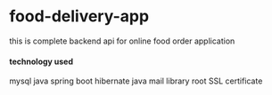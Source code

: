 # food-delivery-app
this is complete backend api for online food order application 
#### technology used
mysql
java
spring boot
hibernate
java mail library
root SSL certificate 
